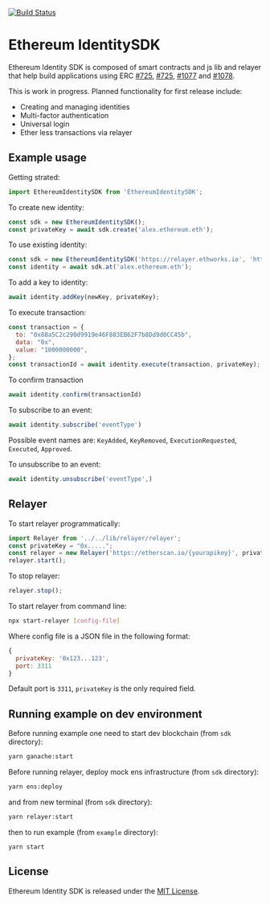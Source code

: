 [![Build Status](https://travis-ci.com/EthWorks/EthereumIdentitySDK.svg?branch=master)](https://travis-ci.com/EthWorks/EthereumIdentitySDK)

# Ethereum IdentitySDK

Ethereum Identity SDK is composed of smart contracts and js lib and relayer that help build applications using ERC [#725](https://github.com/ethereum/EIPs/blob/master/EIPS/eip-725.md), [#725](https://github.com/ethereum/EIPs/issues/735), [#1077](https://github.com/ethereum/EIPs/pull/1077) and [#1078](https://github.com/ethereum/EIPs/pull/1078).

This is work in progress. Planned functionality for first release include:
- Creating and managing identities
- Multi-factor authentication
- Universal login
- Ether less transactions via relayer

## Example usage
Getting strated:
```js
import EthereumIdentitySDK from 'EthereumIdentitySDK';
```

To create new identity:
```js
const sdk = new EthereumIdentitySDK();
const privateKey = await sdk.create('alex.ethereum.eth');
```

To use existing identity:
```js
const sdk = new EthereumIdentitySDK('https://relayer.ethworks.io', 'https://etherscan.io/{yourapikey}');
const identity = await sdk.at('alex.ethereum.eth');
```

To add a key to identity:
```js
await identity.addKey(newKey, privateKey);
```

To execute transaction:
```js
const transaction = {
  to: "0x88a5C2c290d9919e46F883EB62F7b8Dd9d0CC45b",
  data: "0x",
  value: "1000000000",
};
const transactionId = await identity.execute(transaction, privateKey);
```

To confirm transaction
```js
await identity.confirm(transactionId)
```

To subscribe to an event:
```js
await identity.subscribe('eventType')
```

Possible event names are: `KeyAdded`, `KeyRemoved`, `ExecutionRequested`, `Executed`, `Approved`.

To unsubscribe to an event:
```js
await identity.unsubscribe('eventType',)
```

## Relayer
To start relayer programmatically:
```js
import Relayer from '../../lib/relayer/relayer';
const privateKey = "0x.....";
const relayer = new Relayer('https://etherscan.io/{yourapikey}', privateKey);
relayer.start();
```

To stop relayer:
```js
relayer.stop();
```

To start relayer from command line:
```sh
npx start-relayer [config-file]
```

Where config file is a JSON file in the following format:
```js
{
  privateKey: '0x123...123',
  port: 3311
}
```

Default port is `3311`, `privateKey` is the only required field.

## Running example on dev environment
Before running example one need to start dev blockchain (from `sdk` directory):
```sh
yarn ganache:start
```

Before running relayer, deploy mock ens infrastructure (from `sdk` directory):
```sh
yarn ens:deploy
```


and from new terminal (from `sdk` directory):
```sh
yarn relayer:start
```

then to run example (from `example` directory):
```
yarn start
```

## License

Ethereum Identity SDK  is released under the [MIT License](https://opensource.org/licenses/MIT).
